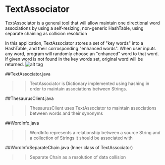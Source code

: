 # TextAssociator
TextAssociator is a general tool that will allow maintain one directional word associations by using a self-resizing,
non-generic HashTable, using separate chaining as collision resolution

In this application, TextAssociator stores a set of "key words" into a HashTable, and their corrosponding "enhanced words". When user inputs any word, program will randomly choose an "enhanced" word to that word. If given word is not found in the key words set, original word will be returned.
![alt tag](cloud.githubusercontent.com/assets/10392539/18230417/9c20e610-72ab-11e6-86da-60c3fd4d7db3.gif)

##TextAssociator.java 
>>TextAssociator is Dictionary implemented using hashing in order to maintain associations between Strings. 

##ThesaurusClient.java
>>ThesaurusClient uses TextAssociator to maintain associations between words and their synonyms

##WordInfo.java
>>WordInfo represents a relationship between a source String and a collection of Strings it should be  associated with

##WordInfoSeparateChain.java (Inner class of TextAssociator)
>>Separate Chain as a resolution of data collision
